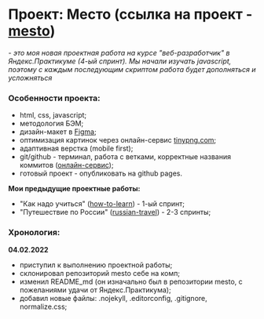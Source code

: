 # Проект: Место (ссылка на проект - [mesto](https://github.com/pnrf))

*- это моя новая проектная работа на курсе "веб-разработчик" в Яндекс.Практикуме (4-ый спринт). Мы начали изучать javascript, поэтому с каждым последующим скриптом работа будет дополняться и усложняться*  

### Особенности проекта:  
* html, css, javascript;
* методология БЭМ;
* дизайн-макет в [Figma](https://www.figma.com/file/2cn9N9jSkmxD84oJik7xL7/JavaScript.-Sprint-4?node-id=0%3A1);
* оптимизация картинок через онлайн-сервис [tinypng.com](https://tinypng.com/);
* адаптивная верстка (mobile first);
* git/github - терминал, работа с ветками, корректные названия коммитов ([онлайн-сервис](https://commitlint.io));
* готовый проект - опубликовать на github pages.

**Мои предыдущие проектные работы:**  
* "Как надо учиться" ([how-to-learn](https://github.com/pnrf)) - 1-ый спринт;
* "Путешествие по России" ([russian-travel](https://pnrf.github.io/russian-travel/)) - 2-3 спринты;

### Хронология:  
**04.02.2022**  
  
* приступил к выполнению проектной работы;
* склонировал репозиторий mesto себе на комп;
* изменил README_md (он изначально был в репозитории mesto, с пожеланиями удачи от Яндекс.Практикума);
* добавил новые файлы: .nojekyll, .editorconfig, .gitignore, normalize.css;